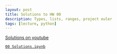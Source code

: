 ```yaml
---
layout: post
title: Solutions to HW 00
description: Types, lists, ranges, project euler
tags: [lecture, python]
---
```


[Solutions on youtube](https://www.youtube.com/watch?v=Gwp9Fiyyq6M)

[`00 Solutions.ipynb`](https://buffalo.box.com/s/ssz62kp1npvrqpzmcl9458n016afns7r)